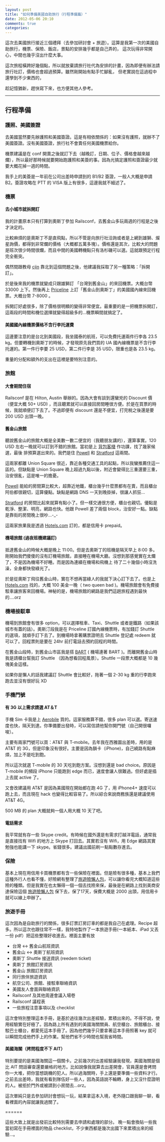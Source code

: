 ```yaml
---
layout: post
title: "如何準備美國自助旅行（行程準備篇）"
date: 2012-05-06 20:10
comments: true
categories: 
---
```


這次去美國旅行接近三個禮拜（去參加研討會 + 旅遊）。這算是我第一次的美國自助旅行，機票、保險、飯店，景點的安排幾乎都是自己弄的，
這次玩得非常開心，中間也幾乎沒出什麼大事。

這次旅程橫跨好幾個點，所以就放棄請旅行社代為安排的計畫，因為即便有辦法請旅行社訂，價格也會超過預算。雖然剛開始有點手忙腳亂，
但老實說在這過程中還學到不少東西的，

趁記憶猶新，趕快寫下來，也方便其他人參考。

<hr>

## 行程準備

### 護照、美國簽證

去美國當然要先辦護照和美國簽證。這是有相依關係的：如果沒有護照，就辦不了美國簽證。沒有美國簽證，旅行社不會賣任何美國機票給你。

機票建議是在 conf 開賣之後就訂下去（越晚訂，日期、位子、價格會越來越爛），所以最好那時候就要開始跑護照和美簽的事。因為光搞定護照和簽證最少就要大概花掉一週的時間。

我手上的美簽是一年前在公司出差時申請到的 B1/B2 簽證，一般人大概是申請 B2。簽證攻略在 PTT 的 VISA 版上有很多，這邊我就不細述了。

### 機票

#### 去小城市就拆開訂

我的計畫原本只有打算到奧斯丁參加 Railsconf，去舊金山多玩兩週的行程是之後才決定的。

比較麻煩的是奧斯丁不是直飛點，所以不管是向旅行社洽詢或者是上網到雄獅、燦星詢價，都得到非常爛的價格（大概都五萬多塊）。價格還是其次，比較大的問題是班次很少時間很爛，而且中間的美國轉機點只有洛杉磯可以選。這就跟預定行程完全衝突。

偶然間跟教母 [cjin](http://twitter.com/cjin) 靠北到這個問題之後，他建議我採取了另一種策略：「拆開訂」。

於是後來我的機票就變成只跟雄獅訂 「台灣到舊金山」的來回機票。大概台幣 33000 上下。然後再上 [Priceline](http://priceline.com) 上訂「舊金山到奧斯丁」的美國國內線來回機票。大概台幣 7-8000 。

拆開訂好處很多，除了價格很明顯的變得非常便宜。最重要的是一把機票拆開訂，這兩段的時間和機位選擇就變得超級多的...機票瞬間就搞定了。

#### 美國國內線機票價格不含行李托運費

這邊要注意的是台北到美國段，我坐國泰的航班，可以免費托運兩件行李各 23.5 kg。但要轉機到奧斯丁的時候，才發現原先我們買的 UA 國內線機票是不含行李托運的。第一件行李要 25 USD，第二件行李是
 35 USD，限重也是各 23.5 kg。

重量的分配和額外的支出在這裡是要特別注意的。

### 旅館

#### 大會期間住宿

Railsconf 是在 Hilton, Austin 舉辦的。因為大會有談到還蠻兇的 Discount 價（便宜大概 50+ USD) ，而且聽累就可以直接回房間睡很方便。於是在買票的時候，我就順便訂下去了。不過即便有 discount 還是不便宜，打完稅之後還是要 200 USD 出頭一晚。

#### 舊金山旅館

聽說舊金山的旅館大概是全美數一數二便宜的（我聽朋友講的），還算事實。120 USD 左右一晚就可以訂到不錯的旅館。當初是上 [背包客棧](http://www.backpackers.com.tw/forum/) 作功課，找了幾家候選，最後
排預算選出來的。我們是住 [Powell](http://zh.hotels.com/hotel/details.html?destination=The+Powell+Hotel%2C+%E4%B8%89%E8%97%A9%E5%B8%82+%28%E8%88%8A%E9%87%91%E5%B1%B1%29%2C+%E5%8A%A0%E5%88%A9%E7%A6%8F%E5%B0%BC%E4%BA%9E%2C+%E7%BE%8E%E5%9C%8B&searchParams.arrivalDate=&searchParams.departureDate=&rooms_=1&searchParams.rooms%5B0%5D.numberOfAdults=2&children%5B0%5D=0&asaReport=HomePage%3A%3AHotel&searchParams.landmark=&hotelId=111932&roomno=1&arrivalDate=&departureDate=&rooms%5B0%5D.numberOfAdults=2&landmark=) 和 [Stratford](http://zh.hotels.com/hotel/details.html?destination=Hotel+Stratford%2C+a+C-Two+Hotel%2C+%E4%B8%89%E8%97%A9%E5%B8%82+%28%E8%88%8A%E9%87%91%E5%B1%B1%29%2C+%E5%8A%A0%E5%88%A9%E7%A6%8F%E5%B0%BC%E4%BA%9E%2C+%E7%BE%8E%E5%9C%8B&searchParams.arrivalDate=&searchParams.departureDate=&rooms_=1&searchParams.rooms%5B0%5D.numberOfAdults=2&children%5B0%5D=0&asaReport=HomePage%3A%3AHotel&searchParams.landmark=&hotelId=164155&roomno=1&arrivalDate=&departureDate=&rooms%5B0%5D.numberOfAdults=2&landmark=) 這兩間。

這兩家都離 Union Square 很近，靠近各種交通工具的起點，所以我蠻推薦住這一區的。但缺點是 Union Square 晚上超過九點以後，附近會變得比三重還要三重，治安很亂，這是唯一的擔憂。

[Powell](http://zh.hotels.com/hotel/details.html?destination=The+Powell+Hotel%2C+%E4%B8%89%E8%97%A9%E5%B8%82+%28%E8%88%8A%E9%87%91%E5%B1%B1%29%2C+%E5%8A%A0%E5%88%A9%E7%A6%8F%E5%B0%BC%E4%BA%9E%2C+%E7%BE%8E%E5%9C%8B&searchParams.arrivalDate=&searchParams.departureDate=&rooms_=1&searchParams.rooms%5B0%5D.numberOfAdults=2&children%5B0%5D=0&asaReport=HomePage%3A%3AHotel&searchParams.landmark=&hotelId=111932&roomno=1&arrivalDate=&departureDate=&rooms%5B0%5D.numberOfAdults=2&landmark=) 能給的房間算比較大，超靠近地鐵，櫃台幾乎什麼票都有在賣，而且櫃台阿伯都很親切，這算優點。缺點是網路 DNS 一天到晚掛掉，很讓人抓狂...

[Stratford](http://zh.hotels.com/hotel/details.html?destination=Hotel+Stratford%2C+a+C-Two+Hotel%2C+%E4%B8%89%E8%97%A9%E5%B8%82+%28%E8%88%8A%E9%87%91%E5%B1%B1%29%2C+%E5%8A%A0%E5%88%A9%E7%A6%8F%E5%B0%BC%E4%BA%9E%2C+%E7%BE%8E%E5%9C%8B&searchParams.arrivalDate=&searchParams.departureDate=&rooms_=1&searchParams.rooms%5B0%5D.numberOfAdults=2&children%5B0%5D=0&asaReport=HomePage%3A%3AHotel&searchParams.landmark=&hotelId=164155&roomno=1&arrivalDate=&departureDate=&rooms%5B0%5D.numberOfAdults=2&landmark=) 的房間比起來就算有點小了。但一樣交通很方便，櫃台也親切。優點是乾淨、整潔、明亮，網路也快。他跟 Powell 差了兩個 block，治安好一點。缺點是靠街的房間晚上很吵...-_-

這兩家旅果我是透過 [Hotels.com](http://hotels.com) 訂的，都是信用卡 prepaid。

#### 機場旅館 (過夜班機建議訂)

抵達舊金山的時候大概是晚上 11:00。但是去奧斯丁的班機是隔天早上 8:00 多。剛開始我們傻傻的沒有訂機場旅館，直接睡在機場大廳。沒想到那感覺實在太爛了，不是因為機場不好睡。而是因為連續在機場和飛機上
待了二十幾個小時沒洗澡，全身都快發綠光了。

於是從奧斯丁飛往舊金山時，實在不想再當綠人的我就下決心訂下去了。也是上 [Hotels.com](http://hotels.com) 找的，大概 100 美金一晚（ two queen bad )。機場旅館會有免費接駁車讓旅客來回機場。神秘的是，機場旅館的網路是我們這趟旅程遇到最快的....orz

### 機場接駁車

機場到旅館會有很多 option，可以選擇租車、Taxi、Shuttle 或者是鐵路（如果該城市有蓋的話）。奧斯汀段我是在 Priceline 訂國內線機票時，有加錢訂 Shuttle 的選項，就順手訂下去了。到機場時拿著購票證明去 Shuttle 登記處 redeem 就可以了。回程票則是要在 24hr 前打電話去預約回程的時間。

在舊金山段時，到舊金山市區我是搭 [BART](http://www.bart.gov/)  ( 機場連著 BART )。而離開舊金山時我是請櫃台幫我訂 Shuttle （因為想看回程風景）。Shuttle 一段票大概都是 10 幾塊美金這樣。

如果你是懶人的話我建議訂 Shuttle 會比較好，拖著一個 2-30 kg 重的行李跑來跑去並沒有很好玩 XD


### 手機門號

#### 有 3G 以上需求請選 AT＆T

手機 Sim 卡我是上 [Aerobile](www.aerobile.com) 買的。這家服務算不錯，很多 plan 可以選。寄送速度也快，隔天到達。你準備要出發時，可以寫信請他幫你開門號（自己開很囉唆）。

主要有兩家門號可以買：AT&T 與 T-mobile。去年我在西雅圖出差時，用的是 AT&T 的 3G，但是印象沒有很好。主要是因為鎖卡（iPhone)，自己繞路有點麻煩，加上不是吃到飽。

所以這次就選 T-mobile 的 30 天吃到飽方案。沒想到還是 bad choice。原因是 T-mobile 的頻段 iPhone 只能跑到 edge 而已，速度會讓人很難過。但好處是插上去就 active 了。

又會改建議用 AT&T 是因為美國現在開始都在跑 4G 了，用 iPhone4+ 速度可以跑上去，而且現在 hack 也變得比較容易了。所以綜合來說商務族還是建議使用 AT&T 4G。

500 MB 的 plan 大概就夠一個人用大概 10 天了吧。

#### 電話需求

我平常就有存一些 Skype credit。有時候在國外還是有需求打越洋電話，通常我是直接找有 Wifi 的地方上 Skype 打回去。其實若沒有 Wifi，用 Edge 網路其實勉強也能講一下 skype。省錢很多。建議出國前刷一點點數存進去。

### 保險

基本上現在用信用卡買機票都有含一些保險在裡面。但是險有很多種，基本上我們這種外行人也看不懂，好險網有整理了[旅遊險懶人包](http://blog.insureme.com.tw/2011/12/blog-post_16.html)，可以讓你看完大概知道這些險的種類。但是我實在也太懶得一個一個去找險來保，最後是在網路上找到美商安達保險這個 [旅遊險懶人包](https://www.ace-ina.com.tw/easygo/ssl/p9-content.asp)
保下去，保了17天，保費大概是 2000 出頭，用信用卡就可以線上申辦了。

### 旅遊手冊

這次因為是自助旅行的關係，很多訂票訂房訂車的都是我自己在處理。Recipe 超多。所以這次也跟往常不一樣，我特地製作了一本旅遊手冊(一本紙本、iPad 又丟一份 pdf）把這些整理好收進去。裡面主要有放

* 台灣 <-> 舊金山航班資訊
* 舊金山 <-> 奧斯丁航班資訊
* 奧斯丁 Shuttle 接送資訊 (reedem ticket)
* 奧斯丁 旅館訂房資訊
* 舊金山 旅館訂房資訊
* 同行旅伴旅遊資訊
* 航空公司、旅館、接駁車聯絡資訊
* 美國友人會面與聯絡資訊
* Railsconf 及其他周邊會議入場卷
* Railsconf 議程表
* 一些旅程注意事項以及 checklist 

這次會特別整理這本手冊，是基於過往幾次出差經驗，累積出來的。不得不說，使用經驗實在好極了。因為路上所有遇到的美國海關關員、航空櫃台、旅館櫃台、接駁巴士櫃台，都愛死這本手冊了。因為他們幾乎只要拿著這本手冊照著 key 就可以瞬間完成他們手上的作業。幫他們省不少時間也幫我省時間。

#### 美國海關（拷問程度不下 AIT）

特別要提的是美國海關這一個關卡。之前幾次的出差經驗讓我發現，美國海關是個比 AIT 問話審查還要嚴格的地方。比如說像我就算去出差開會，官員還是會拷問你一大堆，把你當想跳機的犯人。所以過海關時，手上還是要準備一些資料才行。之前去出差時，我就有看到隊伍好一些人，因為英語說不輪轉，身上又沒什麼證明的人。被拒於門外或被請到小房間去...orz。

這次單純只是去參加研討會想玩一玩，結果拿這本入境，老外隨口跟我聊一聊，看看裡面的內容就讓我過關了。

======

這些大致上就是出發前比較特別需要去申請和處理的部分。
晚一點會換貼一些我當初寫在手冊裡面的物品 checklist，不少東西都是幾次出國下來累積出來的經驗...。
